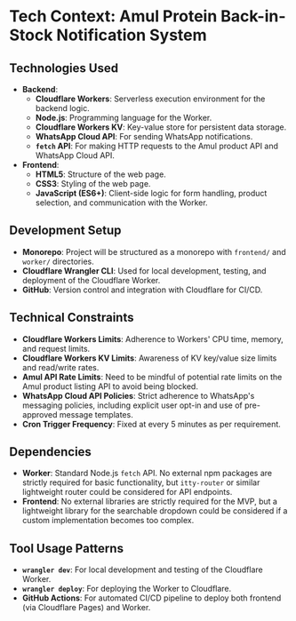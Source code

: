 # Tech Context: Amul Protein Back-in-Stock Notification System

## Technologies Used
*   **Backend**:
    *   **Cloudflare Workers**: Serverless execution environment for the backend logic.
    *   **Node.js**: Programming language for the Worker.
    *   **Cloudflare Workers KV**: Key-value store for persistent data storage.
    *   **WhatsApp Cloud API**: For sending WhatsApp notifications.
    *   **`fetch` API**: For making HTTP requests to the Amul product API and WhatsApp Cloud API.
*   **Frontend**:
    *   **HTML5**: Structure of the web page.
    *   **CSS3**: Styling of the web page.
    *   **JavaScript (ES6+)**: Client-side logic for form handling, product selection, and communication with the Worker.

## Development Setup
*   **Monorepo**: Project will be structured as a monorepo with `frontend/` and `worker/` directories.
*   **Cloudflare Wrangler CLI**: Used for local development, testing, and deployment of the Cloudflare Worker.
*   **GitHub**: Version control and integration with Cloudflare for CI/CD.

## Technical Constraints
*   **Cloudflare Workers Limits**: Adherence to Workers' CPU time, memory, and request limits.
*   **Cloudflare Workers KV Limits**: Awareness of KV key/value size limits and read/write rates.
*   **Amul API Rate Limits**: Need to be mindful of potential rate limits on the Amul product listing API to avoid being blocked.
*   **WhatsApp Cloud API Policies**: Strict adherence to WhatsApp's messaging policies, including explicit user opt-in and use of pre-approved message templates.
*   **Cron Trigger Frequency**: Fixed at every 5 minutes as per requirement.

## Dependencies
*   **Worker**: Standard Node.js `fetch` API. No external npm packages are strictly required for basic functionality, but `itty-router` or similar lightweight router could be considered for API endpoints.
*   **Frontend**: No external libraries are strictly required for the MVP, but a lightweight library for the searchable dropdown could be considered if a custom implementation becomes too complex.

## Tool Usage Patterns
*   **`wrangler dev`**: For local development and testing of the Cloudflare Worker.
*   **`wrangler deploy`**: For deploying the Worker to Cloudflare.
*   **GitHub Actions**: For automated CI/CD pipeline to deploy both frontend (via Cloudflare Pages) and Worker.
